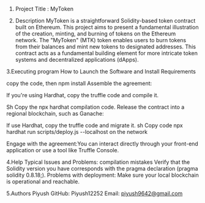 1. Project Title : MyToken
  
2. Description
MyToken is a straightforward Solidity-based token contract built on Ethereum. This project aims to present a fundamental illustration of the creation, minting, and burning of tokens on the Ethereum network.
The "MyToken" (MTK) token enables users to burn tokens from their balances and mint new tokens to designated addresses.
This contract acts as a fundamental building element for more intricate token systems and decentralized applications (dApps).

3.Executing program
How to Launch the Software and Install Requirements

copy the code, then npm install
Assemble the agreement:

If you're using Hardhat, copy the truffle code and compile it.

Sh
Copy the npx hardhat compilation code.
Release the contract into a regional blockchain, such as Ganache:

If use Hardhat, copy the truffle code and migrate it.
sh Copy code npx hardhat run scripts/deploy.js --localhost on the network

Engage with the agreement:You can interact directly through your front-end application or use a tool like Truffle Console.

4.Help
Typical Issues and Problems:
compilation mistakes Verify that the Solidity version you have corresponds with the pragma declaration (pragma solidity 0.8.18;).
Problems with deployment: Make sure your local blockchain is operational and reachable.

5.Authors
Piyush
GitHub: Piyush12252
Email: piyush9642@gmail.com



